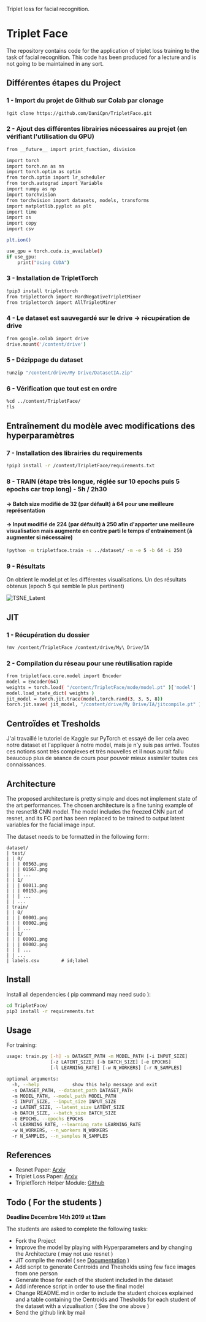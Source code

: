 Triplet loss for facial recognition.

# Triplet Face

The repository contains code for the application of triplet loss training to the
task of facial recognition. This code has been produced for a lecture and is not
going to be maintained in any sort.

## Différentes étapes du Project

### 1 - Import du projet de Github sur Colab par clonage
```bash
!git clone https://github.com/DaniCpn/TripletFace.git
```
### 2 - Ajout des différentes librairies nécessaires au projet (en vérifiant l'utilisation du GPU)
```bash
from __future__ import print_function, division

import torch
import torch.nn as nn
import torch.optim as optim
from torch.optim import lr_scheduler
from torch.autograd import Variable
import numpy as np
import torchvision
from torchvision import datasets, models, transforms
import matplotlib.pyplot as plt
import time
import os
import copy
import csv

plt.ion()  

use_gpu = torch.cuda.is_available()
if use_gpu:
    print("Using CUDA")
```

### 3 -  Installation de TripletTorch
```bash
!pip3 install triplettorch
from triplettorch import HardNegativeTripletMiner
from triplettorch import AllTripletMiner
```

### 4 -  Le dataset est sauvegardé sur le drive -> récupération de drive
```bash
from google.colab import drive
drive.mount('/content/drive')
```

### 5 - Dézippage du dataset
```bash
!unzip "/content/drive/My Drive/DatasetIA.zip"
```

### 6 - Vérification que tout est en ordre
```bash
%cd ../content/TripletFace/
!ls
```

## Entraînement du modèle avec modifications des hyperparamètres

### 7 - Installation des librairies du requirements
```bash
!pip3 install -r /content/TripletFace/requirements.txt
```

### 8 - TRAIN (étape très longue, réglée sur 10 epochs puis 5 epochs car trop long) - 5h / 2h30
#### -> Batch size modifié de 32 (par défault) à 64 pour une meilleure représentation
#### -> Input modifié de 224 (par défault) à 250 afin d'apporter une meilleure visualisation mais augmente en contre parti le temps d'entrainement (à augmenter si nécessaire)
```bash
!python -m tripletface.train -s ../dataset/ -m -e 5 -b 64 -i 250
```

### 9 - Résultats
On obtient le model.pt et les différentes visualisations.
Un des résultats obtenus (epoch 5 qui semble le plus pertinent)

 ![TSNE_Latent](https://raw.githubusercontent.com/DaniCpn/TripletFace/master/IA/vizualisation_4.png)

## JIT

### 1 - Récupération du dossier
```bash
!mv /content/TripletFace /content/drive/My\ Drive/IA
```

### 2 - Compilation du réseau pour une réutilisation rapide
```bash
from tripletface.core.model import Encoder
model = Encoder(64)
weights = torch.load( "/content/TripletFace/mode/model.pt" )['model']
model.load_state_dict( weights )
jit_model = torch.jit.trace(model,torch.rand(3, 3, 5, 8))
torch.jit.save( jit_model, "/content/drive/My Drive/IA/jitcompile.pt" )
```

## Centroïdes et Tresholds

J'ai travaillé le tutoriel de Kaggle sur PyTorch et essayé de lier cela avec notre dataset et l'appliquer à notre model, mais je n'y suis pas arrivé. Toutes ces notions sont très complexes et très nouvelles et il nous aurait fallu beaucoup plus de séance de cours pour pouvoir mieux assimiler toutes ces connaissances.


## Architecture

The proposed architecture is pretty simple and does not implement state of the
art performances. The chosen architecture is a fine tuning example of the
resnet18 CNN model. The model includes the freezed CNN part of resnet, and its
FC part has been replaced to be trained to output latent variables for the
facial image input.

The dataset needs to be formatted in the following form:
```
dataset/
| test/
| | 0/
| | | 00563.png
| | | 01567.png
| | | ...
| | 1/
| | | 00011.png
| | | 00153.png
| | | ...
| | ...
| train/
| | 0/
| | | 00001.png
| | | 00002.png
| | | ...
| | 1/
| | | 00001.png
| | | 00002.png
| | | ...
| | ...
| labels.csv        # id;label
```

## Install

Install all dependencies ( pip command may need sudo ):
```bash
cd TripletFace/
pip3 install -r requirements.txt
```

## Usage

For training:
```bash
usage: train.py [-h] -s DATASET_PATH -m MODEL_PATH [-i INPUT_SIZE]
                [-z LATENT_SIZE] [-b BATCH_SIZE] [-e EPOCHS]
                [-l LEARNING_RATE] [-w N_WORKERS] [-r N_SAMPLES]

optional arguments:
  -h, --help            show this help message and exit
  -s DATASET_PATH, --dataset_path DATASET_PATH
  -m MODEL_PATH, --model_path MODEL_PATH
  -i INPUT_SIZE, --input_size INPUT_SIZE
  -z LATENT_SIZE, --latent_size LATENT_SIZE
  -b BATCH_SIZE, --batch_size BATCH_SIZE
  -e EPOCHS, --epochs EPOCHS
  -l LEARNING_RATE, --learning_rate LEARNING_RATE
  -w N_WORKERS, --n_workers N_WORKERS
  -r N_SAMPLES, --n_samples N_SAMPLES
```

## References

* Resnet Paper: [Arxiv](https://arxiv.org/pdf/1512.03385.pdf)
* Triplet Loss Paper: [Arxiv](https://arxiv.org/pdf/1503.03832.pdf)
* TripletTorch Helper Module: [Github](https://github.com/TowardHumanizedInteraction/TripletTorch)

## Todo ( For the students )

**Deadline Decembre 14th 2019 at 12am**

The students are asked to complete the following tasks:
* Fork the Project
* Improve the model by playing with Hyperparameters and by changing the Architecture ( may not use resnet )
* JIT compile the model ( see [Documentation](https://pytorch.org/docs/stable/jit.html#torch.jit.trace) )
* Add script to generate Centroids and Thesholds using few face images from one person
* Generate those for each of the student included in the dataset
* Add inference script in order to use the final model
* Change README.md in order to include the student choices explained and a table containing the Centroids and Thesholds for each student of the dataset with a vizualisation ( See the one above )
* Send the github link by mail
